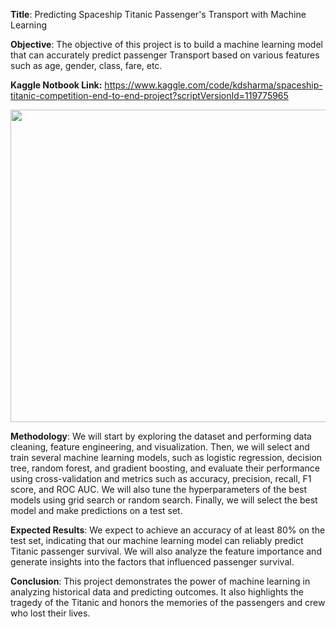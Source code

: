 <b>Title</b>: Predicting Spaceship Titanic Passenger's Transport with Machine Learning

<b>Objective</b>: The objective of this project is to build a machine learning model that can accurately predict passenger Transport based on various features such as age, gender, class, fare, etc.

<b>Kaggle Notbook Link:</b> https://www.kaggle.com/code/kdsharma/spaceship-titanic-competition-end-to-end-project?scriptVersionId=119775965

<center>
<img src="https://cdn.mos.cms.futurecdn.net/AKbyqTKUkicsYGx3xwe3HA.jpg" width=800 height=500 />
</center>


<b>Methodology</b>: We will start by exploring the dataset and performing data cleaning, feature engineering, and visualization. Then, we will select and train several machine learning models, such as logistic regression, decision tree, random forest, and gradient boosting, and evaluate their performance using cross-validation and metrics such as accuracy, precision, recall, F1 score, and ROC AUC. We will also tune the hyperparameters of the best models using grid search or random search. Finally, we will select the best model and make predictions on a test set.

<b>Expected Results</b>: We expect to achieve an accuracy of at least 80% on the test set, indicating that our machine learning model can reliably predict Titanic passenger survival. We will also analyze the feature importance and generate insights into the factors that influenced passenger survival.

<b>Conclusion</b>: This project demonstrates the power of machine learning in analyzing historical data and predicting outcomes. It also highlights the tragedy of the Titanic and honors the memories of the passengers and crew who lost their lives.
